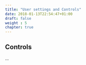 ```yaml
---
title: "User settings and Controls"
date: 2018-01-13T22:54:47+01:00
draft: false
weight : 5
chapter: true
---
```

## Controls
...